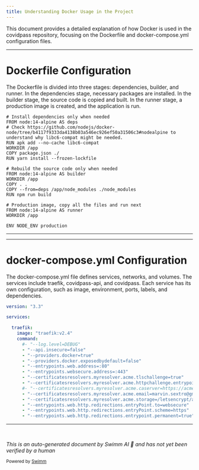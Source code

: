 ```yaml
---
title: Understanding Docker Usage in the Project
---
```

This document provides a detailed explanation of how Docker is used in the covidpass repository, focusing on the Dockerfile and docker-compose.yml configuration files.

<SwmSnippet path="/Dockerfile" line="1">

---

# Dockerfile Configuration

The Dockerfile is divided into three stages: dependencies, builder, and runner. In the dependencies stage, necessary packages are installed. In the builder stage, the source code is copied and built. In the runner stage, a production image is created, and the application is run.

```
# Install dependencies only when needed
FROM node:14-alpine AS deps
# Check https://github.com/nodejs/docker-node/tree/b4117f9333da4138b03a546ec926ef50a31506c3#nodealpine to understand why libc6-compat might be needed.
RUN apk add --no-cache libc6-compat
WORKDIR /app
COPY package.json ./
RUN yarn install --frozen-lockfile

# Rebuild the source code only when needed
FROM node:14-alpine AS builder
WORKDIR /app
COPY . .
COPY --from=deps /app/node_modules ./node_modules
RUN npm run build

# Production image, copy all the files and run next
FROM node:14-alpine AS runner
WORKDIR /app

ENV NODE_ENV production

```

---

</SwmSnippet>

<SwmSnippet path="/docker-compose.yml" line="1">

---

# docker-compose.yml Configuration

The docker-compose.yml file defines services, networks, and volumes. The services include traefik, covidpass-api, and covidpass. Each service has its own configuration, such as image, environment, ports, labels, and dependencies.

```yaml
version: "3.3"

services:

  traefik:
    image: "traefik:v2.4"
    command:
      #- "--log.level=DEBUG"
      - "--api.insecure=false"
      - "--providers.docker=true"
      - "--providers.docker.exposedbydefault=false"
      - "--entrypoints.web.address=:80"
      - "--entrypoints.websecure.address=:443"
      - "--certificatesresolvers.myresolver.acme.tlschallenge=true"
      - "--certificatesresolvers.myresolver.acme.httpchallenge.entrypoint=web"
      #- "--certificatesresolvers.myresolver.acme.caserver=https://acme-staging-v02.api.letsencrypt.org/directory"
      - "--certificatesresolvers.myresolver.acme.email=marvin.sextro@gmail.com"
      - "--certificatesresolvers.myresolver.acme.storage=/letsencrypt/acme.json"
      - "--entrypoints.web.http.redirections.entryPoint.to=websecure"
      - "--entrypoints.web.http.redirections.entryPoint.scheme=https"
      - "--entrypoints.web.http.redirections.entrypoint.permanent=true"
```

---

</SwmSnippet>

&nbsp;

*This is an auto-generated document by Swimm AI 🌊 and has not yet been verified by a human*

<SwmMeta version="3.0.0" repo-id="Z2l0aHViJTNBJTNBY292aWRwYXNzJTNBJTNBc2h1anV1dQ==" repo-name="covidpass"><sup>Powered by [Swimm](/)</sup></SwmMeta>
